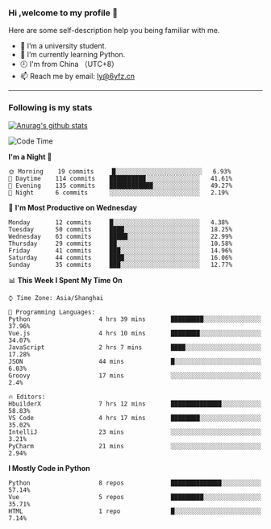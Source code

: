 ### Hi ,welcome to my profile 👋
Here are some self-description help you being familiar with me.
<!--
**liuyunfz/liuyunfz** is a ✨ _special_ ✨ repository because its `README.md` (this file) appears on your GitHub profile.
- 👯 I’m looking to collaborate on ...
- 🤔 I’m looking for help with ...
Here are some ideas to get you started:
-->
- 🏫 I’m a university student.
- 💪 I’m currently learning Python.
- 🕗 I'm from China （UTC+8）
- 📫 Reach me by email: [ly@6yfz.cn](mailto:ly@6yfz.cn)
  
---
### Following is my stats
  
[![Anurag's github stats](https://github-readme-stats.vercel.app/api?username=liuyunfz)](https://github.com/anuraghazra/github-readme-stats)
  
<!--START_SECTION:waka-->
![Code Time](http://img.shields.io/badge/Code%20Time-260%20hrs%2040%20mins-blue)

**I'm a Night 🦉** 

```text
🌞 Morning    19 commits     █░░░░░░░░░░░░░░░░░░░░░░░░   6.93% 
🌆 Daytime    114 commits    ██████████░░░░░░░░░░░░░░░   41.61% 
🌃 Evening    135 commits    ████████████░░░░░░░░░░░░░   49.27% 
🌙 Night      6 commits      ░░░░░░░░░░░░░░░░░░░░░░░░░   2.19%

```
📅 **I'm Most Productive on Wednesday** 

```text
Monday       12 commits     █░░░░░░░░░░░░░░░░░░░░░░░░   4.38% 
Tuesday      50 commits     ████░░░░░░░░░░░░░░░░░░░░░   18.25% 
Wednesday    63 commits     █████░░░░░░░░░░░░░░░░░░░░   22.99% 
Thursday     29 commits     ██░░░░░░░░░░░░░░░░░░░░░░░   10.58% 
Friday       41 commits     ███░░░░░░░░░░░░░░░░░░░░░░   14.96% 
Saturday     44 commits     ████░░░░░░░░░░░░░░░░░░░░░   16.06% 
Sunday       35 commits     ███░░░░░░░░░░░░░░░░░░░░░░   12.77%

```


📊 **This Week I Spent My Time On** 

```text
⌚︎ Time Zone: Asia/Shanghai

💬 Programming Languages: 
Python                   4 hrs 39 mins       █████████░░░░░░░░░░░░░░░░   37.96% 
Vue.js                   4 hrs 10 mins       ████████░░░░░░░░░░░░░░░░░   34.07% 
JavaScript               2 hrs 7 mins        ████░░░░░░░░░░░░░░░░░░░░░   17.28% 
JSON                     44 mins             █░░░░░░░░░░░░░░░░░░░░░░░░   6.03% 
Groovy                   17 mins             ░░░░░░░░░░░░░░░░░░░░░░░░░   2.4%

🔥 Editors: 
HbuilderX                7 hrs 12 mins       ██████████████░░░░░░░░░░░   58.83% 
VS Code                  4 hrs 17 mins       ████████░░░░░░░░░░░░░░░░░   35.02% 
IntelliJ                 23 mins             ░░░░░░░░░░░░░░░░░░░░░░░░░   3.21% 
PyCharm                  21 mins             ░░░░░░░░░░░░░░░░░░░░░░░░░   2.94%

```

**I Mostly Code in Python** 

```text
Python                   8 repos             ██████████████░░░░░░░░░░░   57.14% 
Vue                      5 repos             █████████░░░░░░░░░░░░░░░░   35.71% 
HTML                     1 repo              █░░░░░░░░░░░░░░░░░░░░░░░░   7.14%

```



<!--END_SECTION:waka-->

